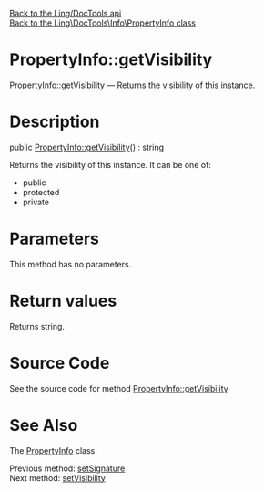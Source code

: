 [Back to the Ling/DocTools api](https://github.com/lingtalfi/DocTools/blob/master/doc/api/Ling/DocTools.md)<br>
[Back to the Ling\DocTools\Info\PropertyInfo class](https://github.com/lingtalfi/DocTools/blob/master/doc/api/Ling/DocTools/Info/PropertyInfo.md)


PropertyInfo::getVisibility
================



PropertyInfo::getVisibility — Returns the visibility of this instance.




Description
================


public [PropertyInfo::getVisibility](https://github.com/lingtalfi/DocTools/blob/master/doc/api/Ling/DocTools/Info/PropertyInfo/getVisibility.md)() : string




Returns the visibility of this instance.
It can be one of:
- public
- protected
- private




Parameters
================

This method has no parameters.


Return values
================

Returns string.








Source Code
===========
See the source code for method [PropertyInfo::getVisibility](https://github.com/lingtalfi/DocTools/blob/master/Info/PropertyInfo.php#L151-L154)


See Also
================

The [PropertyInfo](https://github.com/lingtalfi/DocTools/blob/master/doc/api/Ling/DocTools/Info/PropertyInfo.md) class.

Previous method: [setSignature](https://github.com/lingtalfi/DocTools/blob/master/doc/api/Ling/DocTools/Info/PropertyInfo/setSignature.md)<br>Next method: [setVisibility](https://github.com/lingtalfi/DocTools/blob/master/doc/api/Ling/DocTools/Info/PropertyInfo/setVisibility.md)<br>

